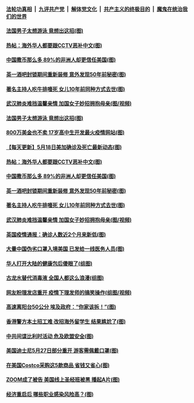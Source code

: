 ####  [法轮功真相](../../../../basic/blob/master/README.md?t=05190701) &nbsp;|&nbsp; [九评共产党](../../../../9ping.md/blob/master/README.md?t=05190701) &nbsp;|&nbsp; [解体党文化](../../../../jtdwh.md/blob/master/README.md?t=05190701)  &nbsp;|&nbsp; [共产主义的终极目的](../../../../gczydzjmd.md/blob/master/README.md?t=05190701) &nbsp;|&nbsp; [魔鬼在统治我们的世界](../../../../mgztzwmdsj.md/blob/master/README.md?t=05190701) 

#### [法国男子太想游泳 竟想出这招(图)](../pages/p3/933680.md?t=05190701) 

#### [热帖：海外华人都要跟CCTV恶补中文(图)](../pages/p3/933659.md?t=05190701) 

#### [中国撒币那么多 89%的非洲人却更信任美国(图)](../pages/p3/933655.md?t=05190701) 

#### [英一酒吧封锁期间重新装修 意外发现50年前秘密(图)](../pages/p3/933651.md?t=05190701) 

#### [著名主持人吃牛排噎死 女儿10年前同种方式去世(图)](../pages/p3/933650.md?t=05190701) 

#### [武汉肺炎难挡温馨亲情 加国女子妙招拥抱母亲(图/视频)](../pages/p3/933634.md?t=05190701) 

#### [法国男子太想游泳 竟想出这招(图)](../pages/p3/933680.md?t=05190701) 

#### [800万美金也不卖 17岁高中生开发最火疫情网站(图)](../pages/p3/933678.md?t=05190701) 

#### [【每天更新】5月18日美加确诊及死亡最新动态(图)](../pages/p3/931800.md?t=05190701) 

#### [热帖：海外华人都要跟CCTV恶补中文(图)](../pages/p3/933659.md?t=05190701) 

#### [中国撒币那么多 89%的非洲人却更信任美国(图)](../pages/p3/933655.md?t=05190701) 

#### [英一酒吧封锁期间重新装修 意外发现50年前秘密(图)](../pages/p3/933651.md?t=05190701) 

#### [著名主持人吃牛排噎死 女儿10年前同种方式去世(图)](../pages/p3/933650.md?t=05190701) 

#### [武汉肺炎难挡温馨亲情 加国女子妙招拥抱母亲(图/视频)](../pages/p3/933634.md?t=05190701) 

#### [英国疫情通报：确诊人数近2个月来新低(图)](../pages/p3/933616.md?t=05190701) 

#### [大量中国伪劣口罩入境美国 已发给一线医务人员(图)](../pages/p3/933612.md?t=05190701) 

#### [华人打开大陆的健康包后傻眼了(组图)](../pages/p3/933607.md?t=05190701) 

#### [古龙水替代消毒液 全国人都这么浪漫(组图)](../pages/p3/933596.md?t=05190701) 

#### [网友盼理发店重开 疫情下理发师的搞笑操作(组图/视频)](../pages/p3/933573.md?t=05190701) 

#### [高速离阳台50公分 埃及政府：“你家该拆！”(图)](../pages/p3/933522.md?t=05190701) 

#### [香港警方本土招工难 改招海外留学生 结果尴尬了(图)](../pages/p3/933510.md?t=05190701) 

#### [中共间谍比利时活动 危及欧盟安全(图)](../pages/p3/933524.md?t=05190701) 

#### [美国迪士尼5月27日部分重开 游客需佩戴口罩(图)](../pages/p3/933521.md?t=05190701) 

#### [在美国Costco采购这5款商品 省钱又省心(图)](../pages/p3/933512.md?t=05190701) 

#### [ZOOM成了被告 美国线上圣经班被黑 播起A片(图)](../pages/p3/933507.md?t=05190701) 

#### [经济重启后 哪些职业感染风险高？(图)](../pages/p3/933411.md?t=05190701) 


